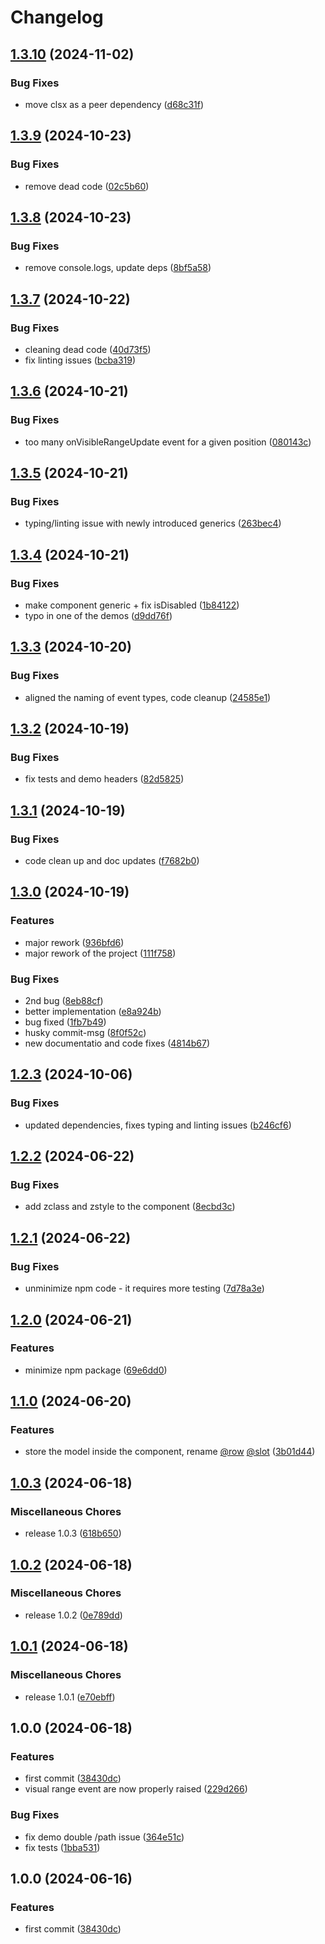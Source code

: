 # Changelog

## [1.3.10](https://github.com/orefalo/svelte-virtuallists/compare/v1.3.9...v1.3.10) (2024-11-02)


### Bug Fixes

* move clsx as a peer dependency ([d68c31f](https://github.com/orefalo/svelte-virtuallists/commit/d68c31f439bc7e083b9100260280f0c141b53cf9))

## [1.3.9](https://github.com/orefalo/svelte-virtuallists/compare/v1.3.8...v1.3.9) (2024-10-23)


### Bug Fixes

* remove dead code ([02c5b60](https://github.com/orefalo/svelte-virtuallists/commit/02c5b60b446355e38db0be82e971c2747d47a1a6))

## [1.3.8](https://github.com/orefalo/svelte-virtuallists/compare/v1.3.7...v1.3.8) (2024-10-23)


### Bug Fixes

* remove console.logs, update deps ([8bf5a58](https://github.com/orefalo/svelte-virtuallists/commit/8bf5a585911dab9855777f1d2b084d6b82559dc4))

## [1.3.7](https://github.com/orefalo/svelte-virtuallists/compare/v1.3.6...v1.3.7) (2024-10-22)


### Bug Fixes

* cleaning dead code ([40d73f5](https://github.com/orefalo/svelte-virtuallists/commit/40d73f5e7888d221ae9f8c60e78f0421afe116c2))
* fix linting issues ([bcba319](https://github.com/orefalo/svelte-virtuallists/commit/bcba319b2a5da7d7c5e6a511e8ce571b50484e2d))

## [1.3.6](https://github.com/orefalo/svelte-virtuallists/compare/v1.3.5...v1.3.6) (2024-10-21)


### Bug Fixes

* too many onVisibleRangeUpdate event for a given position ([080143c](https://github.com/orefalo/svelte-virtuallists/commit/080143c653f7cb804433e8702ecaf08d626e5114))

## [1.3.5](https://github.com/orefalo/svelte-virtuallists/compare/v1.3.4...v1.3.5) (2024-10-21)


### Bug Fixes

* typing/linting issue with newly introduced generics ([263bec4](https://github.com/orefalo/svelte-virtuallists/commit/263bec4139bb556a1d9149c2ac2a70d715b87882))

## [1.3.4](https://github.com/orefalo/svelte-virtuallists/compare/v1.3.3...v1.3.4) (2024-10-21)


### Bug Fixes

* make component generic + fix isDisabled ([1b84122](https://github.com/orefalo/svelte-virtuallists/commit/1b8412254cec9481b3c171e4d250837788fa93fe))
* typo in one of the demos ([d9dd76f](https://github.com/orefalo/svelte-virtuallists/commit/d9dd76f462150c93f3187a139fe1f9c0c77ff2e1))

## [1.3.3](https://github.com/orefalo/svelte-virtuallists/compare/v1.3.2...v1.3.3) (2024-10-20)


### Bug Fixes

* aligned the naming of event types, code cleanup ([24585e1](https://github.com/orefalo/svelte-virtuallists/commit/24585e1266b826a1f745a17d2edf130469b29026))

## [1.3.2](https://github.com/orefalo/svelte-virtuallists/compare/v1.3.1...v1.3.2) (2024-10-19)


### Bug Fixes

* fix tests and demo headers ([82d5825](https://github.com/orefalo/svelte-virtuallists/commit/82d58257da6148c9a7ace475a9302734b9e9cf0e))

## [1.3.1](https://github.com/orefalo/svelte-virtuallists/compare/v1.3.0...v1.3.1) (2024-10-19)


### Bug Fixes

* code clean up and doc updates ([f7682b0](https://github.com/orefalo/svelte-virtuallists/commit/f7682b0e31e2df1ed8cfb58bee559ea868902f93))

## [1.3.0](https://github.com/orefalo/svelte-virtuallists/compare/v1.2.3...v1.3.0) (2024-10-19)


### Features

* major rework ([936bfd6](https://github.com/orefalo/svelte-virtuallists/commit/936bfd6e653d96fa8e70ea3f96c3aac69eeba3a2))
* major rework of the project ([111f758](https://github.com/orefalo/svelte-virtuallists/commit/111f7587accb20bb8256ef795f730f916b5388ff))


### Bug Fixes

* 2nd bug ([8eb88cf](https://github.com/orefalo/svelte-virtuallists/commit/8eb88cf09dfee05100e6ef4917b9232a8ebb89dd))
* better implementation ([e8a924b](https://github.com/orefalo/svelte-virtuallists/commit/e8a924b93981aec8abbe4f933007c8edb682008a))
* bug fixed ([1fb7b49](https://github.com/orefalo/svelte-virtuallists/commit/1fb7b4990cd78e620387e8532cf6987993797194))
* husky commit-msg ([8f0f52c](https://github.com/orefalo/svelte-virtuallists/commit/8f0f52c47e9ed3705359f426c9895fdcf0a8f731))
* new documentatio and code fixes ([4814b67](https://github.com/orefalo/svelte-virtuallists/commit/4814b6742d61a929a27d2211ba44409e047839f4))

## [1.2.3](https://github.com/orefalo/svelte-virtuallists/compare/v1.2.2...v1.2.3) (2024-10-06)


### Bug Fixes

* updated dependencies, fixes typing and linting issues ([b246cf6](https://github.com/orefalo/svelte-virtuallists/commit/b246cf63022b9a676d77eca80d09af2a4c32ab6d))

## [1.2.2](https://github.com/orefalo/svelte-virtuallists/compare/v1.2.1...v1.2.2) (2024-06-22)


### Bug Fixes

* add zclass and zstyle to the component ([8ecbd3c](https://github.com/orefalo/svelte-virtuallists/commit/8ecbd3c98bee3f34e9911c4510d885a29e176eb4))

## [1.2.1](https://github.com/orefalo/svelte-virtuallists/compare/v1.2.0...v1.2.1) (2024-06-22)


### Bug Fixes

* unminimize npm code - it requires more testing ([7d78a3e](https://github.com/orefalo/svelte-virtuallists/commit/7d78a3e35f4110f482b7f2d83c1ab55abbaa5dc6))

## [1.2.0](https://github.com/orefalo/svelte-virtuallists/compare/v1.1.0...v1.2.0) (2024-06-21)


### Features

* minimize npm package ([69e6dd0](https://github.com/orefalo/svelte-virtuallists/commit/69e6dd04d7c60020dce60d17bf1d37153734b322))

## [1.1.0](https://github.com/orefalo/svelte-virtuallists/compare/v1.0.3...v1.1.0) (2024-06-20)


### Features

* store the model inside the component, rename [@row](https://github.com/row)  [@slot](https://github.com/slot) ([3b01d44](https://github.com/orefalo/svelte-virtuallists/commit/3b01d44fcb353dfb6cfc520e8af2b14f73519641))

## [1.0.3](https://github.com/orefalo/svelte-virtuallists/compare/v1.0.2...v1.0.3) (2024-06-18)

### Miscellaneous Chores

* release 1.0.3 ([618b650](https://github.com/orefalo/svelte-virtuallists/commit/618b6506e811947378c5d84a61e91565844be4d6))

## [1.0.2](https://github.com/orefalo/svelte-virtuallists/compare/v1.0.1...v1.0.2) (2024-06-18)


### Miscellaneous Chores

* release 1.0.2 ([0e789dd](https://github.com/orefalo/svelte-virtuallists/commit/0e789dd1c113bd2eec1c812cb75893a92f51b852))

## [1.0.1](https://github.com/orefalo/svelte-virtuallists/compare/v1.0.0...v1.0.1) (2024-06-18)


### Miscellaneous Chores

* release 1.0.1 ([e70ebff](https://github.com/orefalo/svelte-virtuallists/commit/e70ebff782aec58bc1ae705a6bc088fd3399cb0a))

## 1.0.0 (2024-06-18)


### Features

* first commit ([38430dc](https://github.com/orefalo/svelte-virtuallists/commit/38430dccfab27b7a5935e8de5adcaf2ef3b05c47))
* visual range event are now properly raised ([229d266](https://github.com/orefalo/svelte-virtuallists/commit/229d266c77276c1c919f15ccf2416b0a69f0548b))


### Bug Fixes

* fix demo double /path issue ([364e51c](https://github.com/orefalo/svelte-virtuallists/commit/364e51cd715c8db23b3b35948fd6ba85a447e12b))
* fix tests ([1bba531](https://github.com/orefalo/svelte-virtuallists/commit/1bba5316b7028b5fdbb90d52c6717cc35274c3d1))

## 1.0.0 (2024-06-16)

### Features

* first commit ([38430dc](https://github.com/orefalo/svelte-virtuallists/commit/38430dccfab27b7a5935e8de5adcaf2ef3b05c47))
